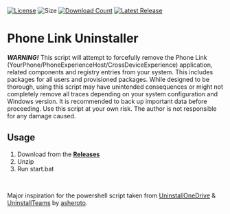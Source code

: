 [![License](https://img.shields.io/github/license/mirbyte/Phone-Link-Uninstaller?color=0078D7)](https://raw.githubusercontent.com/mirbyte/Phone-Link-Uninstaller/master/LICENSE)
![Size](https://img.shields.io/github/repo-size/mirbyte/Phone-Link-Uninstaller?label=size&color=0078D7)
[![Download Count](https://img.shields.io/github/downloads/mirbyte/Phone-Link-Uninstaller/total?color=0078D7)](https://github.com/mirbyte/Phone-Link-Uninstaller/releases/latest)
[![Latest Release](https://img.shields.io/github/release/mirbyte/Phone-Link-Uninstaller.svg?color=0078D7)](https://github.com/mirbyte/Phone-Link-Uninstaller/releases/latest)

# Phone Link Uninstaller
***WARNING!*** This script will attempt to forcefully remove the Phone Link (YourPhone/PhoneExperienceHost/CrossDeviceExperience) application, related components and registry entries from your system. This includes packages for all users and provisioned packages.
While designed to be thorough, using this script may have unintended consequences or might not completely remove all traces depending on your system configuration and Windows version. It is recommended to back up important data before proceeding.
Use this script at your own risk. The author is not responsible for any damage caused.

## Usage
1. Download from the **[Releases](https://github.com/mirbyte/Phone-Link-Uninstaller/releases/latest)**
2. Unzip
3. Run start.bat

<br>

Major inspiration for the powershell script taken from [UninstallOneDrive](https://github.com/asheroto/UninstallOneDrive) & [UninstallTeams](https://github.com/asheroto/UninstallTeams) by [asheroto](https://github.com/asheroto).
